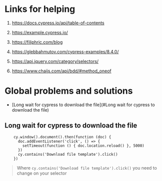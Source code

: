 # Links for helping

1. https://docs.cypress.io/api/table-of-contents
2. https://example.cypress.io/
3. https://filiphric.com/blog
4. https://glebbahmutov.com/cypress-examples/8.4.0/

5. https://api.jquery.com/category/selectors/
6. https://www.chaijs.com/api/bdd/#method_oneof


# Global problems and solutions
- [Long wait for cypress to download the file](#Long wait for cypress to download the file)

## Long wait for cypress to download the file

```
    cy.window().document().then(function (doc) {
      doc.addEventListener('click', () => {
        setTimeout(function () { doc.location.reload() }, 5000)
      })
      cy.contains('Download file template').click()
    })
```

> Where `cy.contains('Download file template').click()` you need to change on your selector
